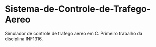 # Sistema-de-Controle-de-Trafego-Aereo
Simulador de controle de trafego aereo em C. Primeiro trabalho da disciplina INF1316.

